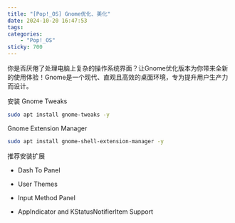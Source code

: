 ```yaml
---
title: "[Pop!_OS] Gnome优化、美化"
date: 2024-10-20 16:47:53
tags:
categories:
	- "Pop!_OS"
sticky: 700
---
```


你是否厌倦了处理电脑上复杂的操作系统界面？让Gnome优化版本为你带来全新的使用体验！Gnome是一个现代、直观且高效的桌面环境，专为提升用户生产力而设计。

<!-- more -->


安装 Gnome Tweaks 

```bash
sudo apt install gnome-tweaks -y
```

Gnome Extension Manager

```bash
sudo apt install gnome-shell-extension-manager -y
```



推荐安装扩展

- Dash To Panel

- User Themes

- Input Method Panel

- AppIndicator and KStatusNotifierItem Support